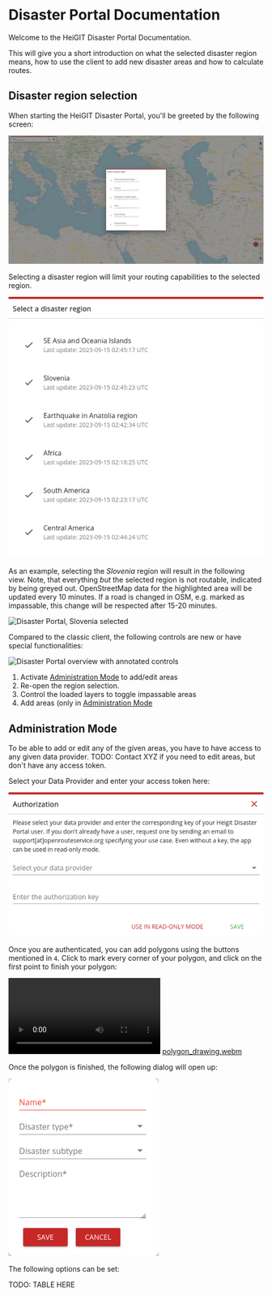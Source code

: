 # Disaster Portal Documentation

Welcome to the HeiGIT Disaster Portal Documentation.

This will give you a short introduction on what the selected disaster region
means, how to use the client to add new disaster areas and how to calculate
routes.

## Disaster region selection

When starting the HeiGIT Disaster Portal, you'll be greeted by the following screen:

![Disaster Portal starting page showing disaster region selection](img/disaster_portal_overview_with_selection.png)

Selecting a disaster region will limit your routing capabilities to the selected region.

![Selectable Regions](img/disaster_region_selection.png)

As an example, selecting the *Slovenia* region will result in the following
view.  Note, that everything *but* the selected region is not routable,
indicated by being greyed out.  OpenStreetMap data for the highlighted area
will be updated every 10 minutes. If a road is changed in OSM, e.g. marked as
impassable, this change will be respected after 15-20 minutes.

![Disaster Portal, Slovenia selected](img/disaster_portal_overview.png)

Compared to the classic client, the following controls are new or have special functionalities:

![Disaster Portal overview with annotated controls](img/disaster_portal_annotated.png)

1. Activate [Administration Mode](#administration-mode) to add/edit areas
2. Re-open the region selection.
3. Control the loaded layers to toggle impassable areas
4. Add areas (only in [Administration Mode](#administration-mode)


## Administration Mode

To be able to add or edit any of the given areas, you have to have access to any given data provider.
TODO: Contact XYZ if you need to edit areas, but don't have any access token.

Select your Data Provider and enter your access token here:

![Data Provider Authentication](img/data_provider_selection.png)

Once you are authenticated, you can add polygons using the buttons mentioned in `4`.
Click to mark every corner of your polygon, and click on the first point to finish your polygon:

![Polygon Drawing Video](img/polygon_drawing.webm)
[polygon_drawing.webm](https://github.com/koebi/heigit-disaster-portal/assets/4692974/30d1ca1e-ce0e-4c9d-9e00-5c78f442640e)

Once the polygon is finished, the following dialog will open up:

![Editing description for new region](img/new_region_description.png)

The following options can be set:

TODO: TABLE HERE


